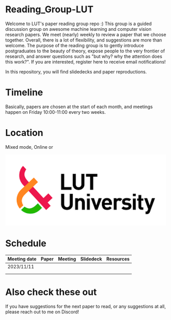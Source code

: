 # Reading_Group-LUT
Welcome to LUT's paper reading group repo :) This group is a guided discussion group on awesome machine learning and computer vision research papers. We meet (nearly) weekly to review a paper that we choose together. Overall, there is a lot of flexibility, and suggestions are more than welcome. The purpose of the reading group is to gently introduce postgraduates to the beauty of theory, expose people to the very frontier of research, and answer questions such as "but why? why the attention does this work?". If you are interested, register here to receive email notifications!

In this repository, you will find slidedecks and paper reproductions.

# Timeline
Basically, papers are chosen at the start of each month, and meetings happen on Friday 10:00-11:00 every two weeks.

# Location
Mixed mode, Online or 

<p align="center">
<img src="log.png" width="800" align="center">
</p>

# Schedule
|Meeting date|Paper|Meeting|Slidedeck|Resources|
|-|-|-|-|-|
|2023/11/11|||||
||||||
||||||

# Also check these out


If you have suggestions for the next paper to read, or any suggestions at all, please reach out to me on Discord!
